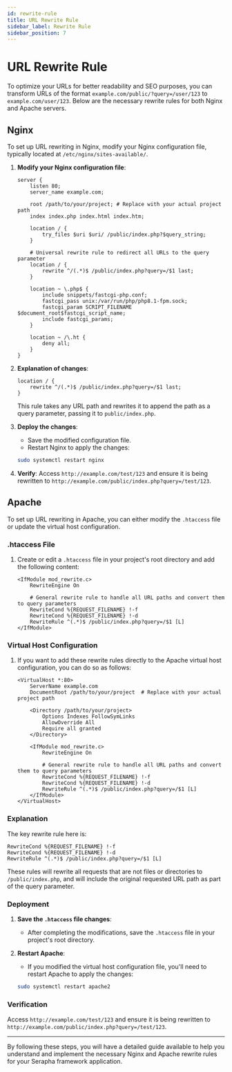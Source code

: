 ```yaml
---
id: rewrite-rule
title: URL Rewrite Rule
sidebar_label: Rewrite Rule
sidebar_position: 7
---
```


# URL Rewrite Rule

To optimize your URLs for better readability and SEO purposes, you can transform URLs of the format `example.com/public/?query=/user/123` to `example.com/user/123`. Below are the necessary rewrite rules for both Nginx and Apache servers.

## Nginx

To set up URL rewriting in Nginx, modify your Nginx configuration file, typically located at `/etc/nginx/sites-available/`.

1. **Modify your Nginx configuration file**:

    ```nginx
    server {
        listen 80;
        server_name example.com;

        root /path/to/your/project; # Replace with your actual project path
        index index.php index.html index.htm;

        location / {
            try_files $uri $uri/ /public/index.php?$query_string;
        }

        # Universal rewrite rule to redirect all URLs to the query parameter
        location / {
            rewrite ^/(.*)$ /public/index.php?query=/$1 last;
        }

        location ~ \.php$ {
            include snippets/fastcgi-php.conf;
            fastcgi_pass unix:/var/run/php/php8.1-fpm.sock;
            fastcgi_param SCRIPT_FILENAME $document_root$fastcgi_script_name;
            include fastcgi_params;
        }

        location ~ /\.ht {
            deny all;
        }
    }
    ```

2. **Explanation of changes**:

    ```nginx
    location / {
        rewrite ^/(.*)$ /public/index.php?query=/$1 last;
    }
    ```

    This rule takes any URL path and rewrites it to append the path as a query parameter, passing it to `public/index.php`.

3. **Deploy the changes**:

    - Save the modified configuration file.
    - Restart Nginx to apply the changes:

    ```bash
    sudo systemctl restart nginx
    ```

4. **Verify**:
    Access `http://example.com/test/123` and ensure it is being rewritten to `http://example.com/public/index.php?query=/test/123`.

## Apache

To set up URL rewriting in Apache, you can either modify the `.htaccess` file or update the virtual host configuration.

### .htaccess File

1. Create or edit a `.htaccess` file in your project's root directory and add the following content:

    ```apacheconf
    <IfModule mod_rewrite.c>
        RewriteEngine On

        # General rewrite rule to handle all URL paths and convert them to query parameters
        RewriteCond %{REQUEST_FILENAME} !-f
        RewriteCond %{REQUEST_FILENAME} !-d
        RewriteRule ^(.*)$ /public/index.php?query=/$1 [L]
    </IfModule>
    ```

### Virtual Host Configuration

1. If you want to add these rewrite rules directly to the Apache virtual host configuration, you can do so as follows:

    ```apacheconf
    <VirtualHost *:80>
        ServerName example.com
        DocumentRoot /path/to/your/project  # Replace with your actual project path

        <Directory /path/to/your/project>
            Options Indexes FollowSymLinks
            AllowOverride All
            Require all granted
        </Directory>

        <IfModule mod_rewrite.c>
            RewriteEngine On

            # General rewrite rule to handle all URL paths and convert them to query parameters
            RewriteCond %{REQUEST_FILENAME} !-f
            RewriteCond %{REQUEST_FILENAME} !-d
            RewriteRule ^(.*)$ /public/index.php?query=/$1 [L]
        </IfModule>
    </VirtualHost>
    ```

### Explanation

The key rewrite rule here is:

```apacheconf
RewriteCond %{REQUEST_FILENAME} !-f
RewriteCond %{REQUEST_FILENAME} !-d
RewriteRule ^(.*)$ /public/index.php?query=/$1 [L]
```

These rules will rewrite all requests that are not files or directories to `/public/index.php`, and will include the original requested URL path as part of the query parameter.

### Deployment

1. **Save the `.htaccess` file changes**:
    - After completing the modifications, save the `.htaccess` file in your project's root directory.

2. **Restart Apache**:
    - If you modified the virtual host configuration file, you'll need to restart Apache to apply the changes:

    ```bash
    sudo systemctl restart apache2
    ```

### Verification

Access `http://example.com/test/123` and ensure it is being rewritten to `http://example.com/public/index.php?query=/test/123`.

---

By following these steps, you will have a detailed guide available to help you understand and implement the necessary Nginx and Apache rewrite rules for your Serapha framework application.
